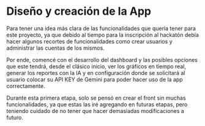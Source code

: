 # Diseño y creación de la App

Para tener una idea más clara de las funcionalidades que quería tener para este proyecto, ya que debido al tiempo para la inscripción al hackatón debía hacer algunos recortes de funcionalidades como crear usuarios y administrar las cuentas de los mismos.

Por ende, comencé con el desarrollo del dashboard y las posibles opciones que este tendrá, desde el clásico inicio, ver los gráficos en tiempo real, generar los reportes con la IA y en configuración donde se solicitará al usuario colocar su API KEY de Gemini para poder hacer uso de la app correctamente.

Durante esta primera etapa, solo se pensó en crear el front sin muchas funcionalidades, ya que estas las iré agregando en futuras etapas, pero teniendo cuidado de no tener que hacer demasiadas modificaciones a futuro.